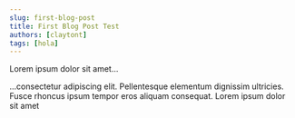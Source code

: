 ```yaml
---
slug: first-blog-post
title: First Blog Post Test
authors: [claytont]
tags: [hola]
---
```

Lorem ipsum dolor sit amet...

<!-- truncate -->

...consectetur adipiscing elit. Pellentesque elementum dignissim ultricies. Fusce rhoncus ipsum tempor eros aliquam consequat. Lorem ipsum dolor sit amet
